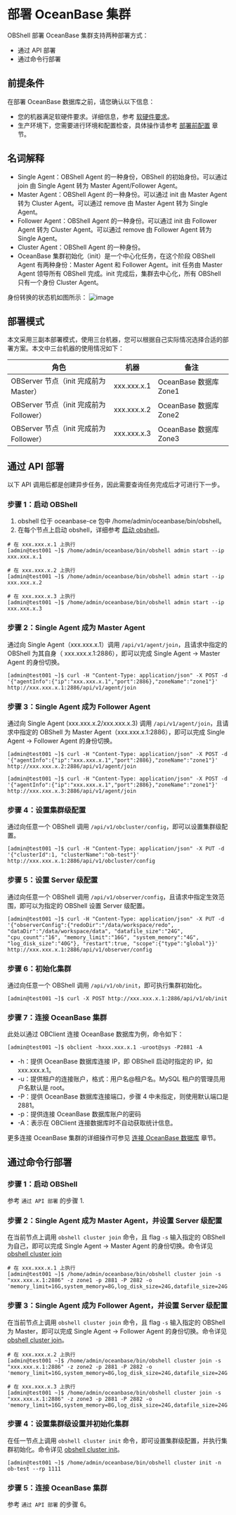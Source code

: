 # 部署 OceanBase 集群

OBShell 部署 OceanBase 集群支持两种部署方式：

- 通过 API 部署
- 通过命令行部署

## 前提条件

在部署 OceanBase 数据库之前，请您确认以下信息：

- 您的机器满足软硬件要求。详细信息，参考 [软硬件要求](https://www.oceanbase.com/docs/common-oceanbase-database-cn-1000000000508277)。
- 生产环境下，您需要进行环境和配置检查，具体操作请参考 [部署前配置](https://www.oceanbase.com/docs/common-oceanbase-database-cn-1000000000510453) 章节。

## 名词解释

- Single Agent：OBShell Agent 的一种身份，OBShell 的初始身份。可以通过 join 由 Single Agent 转为 Master Agent/Follower Agent。
- Master Agent：OBShell Agent 的一种身份。可以通过 init 由 Master Agent 转为 Cluster Agent。可以通过 remove 由 Master Agent 转为 Single Agent。
- Follower Agent：OBShell Agent 的一种身份。可以通过 init 由 Follower Agent 转为 Cluster Agent。可以通过 remove 由 Follower Agent 转为 Single Agent。
- Cluster Agent：OBShell Agent 的一种身份。
- OceanBase 集群初始化（init）是一个中心化任务，在这个阶段 OBShell Agent 有两种身份：Master Agent 和 Follower Agent。init 任务由 Master Agent 领导所有 OBShell 完成。init 完成后，集群去中心化，所有 OBShell 只有一个身份 Cluster Agent。

身份转换的状态机如图所示：
![image](https://intranetproxy.alipay.com/skylark/lark/0/2024/jpeg/21956793/1705913089935-b767b295-ccff-46b9-a76a-4f83249ff472.jpeg)

## 部署模式

本文采用三副本部署模式，使用三台机器，您可以根据自己实际情况选择合适的部署方案。本文中三台机器的使用情况如下：

| 角色 | 机器 | 备注 |
| --- | --- | --- |
| OBServer 节点（init 完成前为 Master） | xxx.xxx.x.1 | OceanBase 数据库 Zone1 |
| OBServer 节点（init 完成前为 Follower） | xxx.xxx.x.2 | OceanBase 数据库 Zone2 |
| OBServer 节点（init 完成前为 Follower） | xxx.xxx.x.3 | OceanBase 数据库 Zone3 |

## 通过 API 部署

以下 API 调用后都是创建异步任务，因此需要查询任务完成后才可进行下一步。
<!-- 详见  [获取任务的详细信息](../400.obshell-api-reference/2000.get-dag-detail.md)。 -->

### 步骤 1：启动 OBShell

1. obshell 位于 oceanbase-ce 包中 /home/admin/oceanbase/bin/obshell。
2. 在每个节点上启动 obshell，详细参考 [启动 obshell](100.start-stop-obshell.md)。

```shell
# 在 xxx.xxx.x.1 上执行
[admin@test001 ~]$ /home/admin/oceanbase/bin/obshell admin start --ip xxx.xxx.x.1
```

```shell
# 在 xxx.xxx.x.2 上执行
[admin@test001 ~]$ /home/admin/oceanbase/bin/obshell admin start --ip xxx.xxx.x.2
```

```shell
# 在 xxx.xxx.x.3 上执行
[admin@test001 ~]$ /home/admin/oceanbase/bin/obshell admin start --ip xxx.xxx.x.3
```

### 步骤 2：Single Agent 成为 Master Agent

通过向 Single Agent（xxx.xxx.x.1）调用 `/api/v1/agent/join`，且请求中指定的 OBShell 为其自身（ xxx.xxx.x.1:2886），即可以完成 Single Agent -> Master Agent 的身份切换。
<!-- API 说明详见 [在集群初始化前添加结点](../400.obshell-api-reference/300.add-new-node.md) -->

```shell
[admin@test001 ~]$ curl -H "Content-Type: application/json" -X POST -d '{"agentInfo":{"ip":"xxx.xxx.x.1","port":2886},"zoneName":"zone1"}' http://xxx.xxx.x.1:2886/api/v1/agent/join
```

### 步骤 3：Single Agent 成为 Follower Agent

通过向 Single Agent (xxx.xxx.x.2/xxx.xxx.x.3) 调用 `/api/v1/agent/join`，且请求中指定的 OBShell 为 Master Agent（xxx.xxx.x.1:2886），即可以完成 Single Agent -> Follower Agent 的身份切换。
<!-- API 说明详见 [在集群初始化前添加结点](../400.obshell-api-reference/300.add-new-node.md) -->

```shell
[admin@test001 ~]$ curl -H "Content-Type: application/json" -X POST -d '{"agentInfo":{"ip":"xxx.xxx.x.1","port":2886},"zoneName":"zone1"}' http://xxx.xxx.x.2:2886/api/v1/agent/join
```

```shell
[admin@test001 ~]$ curl -H "Content-Type: application/json" -X POST -d '{"agentInfo":{"ip":"xxx.xxx.x.1","port":2886},"zoneName":"zone1"}' http://xxx.xxx.x.3:2886/api/v1/agent/join
```

### 步骤 4：设置集群级配置

通过向任意一个 OBShell 调用 `/api/v1/obcluster/config`，即可以设置集群级配置。
<!-- API 说明详见[设置集群级配置](../400.obshell-api-reference/410.set-cluster-level.md)。 -->

```shell
[admin@test001 ~]$ curl -H "Content-Type: application/json" -X PUT -d '{"clusterId":1, "clusterName":"ob-test"}' http://xxx.xxx.x.1:2886/api/v1/obcluster/config
```

### 步骤 5：设置 Server 级配置

通过向任意一个 OBShell 调用 `/api/v1/observer/config`，且请求中指定生效范围，即可以为指定的 OBShell 设置 Server 级配置。
<!-- API 说明详见[设置 server 级配置](../400.obshell-api-reference/500.set-server-level.md)。 -->

```shell
[admin@test001 ~]$ curl -H "Content-Type: application/json" -X PUT -d '{"observerConfig":{"redoDir":"/data/workspace/redo", "dataDir":"/data/workspace/data", "datafile_size":"24G", "cpu_count":"16", "memory_limit":"16G", "system_memory":"4G", "log_disk_size":"40G"}, "restart":true, "scope":{"type":"global"}}' http://xxx.xxx.x.1:2886/api/v1/observer/config
```

### 步骤 6：初始化集群

通过向任意一个 OBShell 调用 `/api/v1/ob/init`，即可执行集群初始化。
<!-- API 说明详见[初始化集群（init）](../400.obshell-api-reference/600.init-cluster.md)。 -->

```shell
[admin@test001 ~]$ curl -X POST http://xxx.xxx.x.1:2886/api/v1/ob/init
```

### 步骤 7：连接 OceanBase 集群

此处以通过 OBClient 连接 OceanBase 数据库为例，命令如下：

```shell
[admin@test001 ~]$ obclient -hxxx.xxx.x.1 -uroot@sys -P2881 -A
```

- -h：提供 OceanBase 数据库连接 IP，即 OBShell 启动时指定的 IP，如 xxx.xxx.x.1。
- -u：提供租户的连接账户，格式：用户名@租户名。MySQL 租户的管理员用户名默认是 root。
- -P：提供 OceanBase 数据库连接端口，步骤 4 中未指定，则使用默认端口是 2881。
- -p：提供连接 OceanBase 数据库账户的密码
- -A：表示在 OBClient 连接数据库时不自动获取统计信息。

更多连接 OceanBase 集群的详细操作可参见 [连接 OceanBase 数据库](https://www.oceanbase.com/docs/common-oceanbase-database-cn-1000000000508046) 章节。

## 通过命令行部署

### 步骤 1：启动 OBShell

参考 `通过 API 部署` 的步骤 1.

### 步骤 2：Single Agent 成为 Master Agent，并设置 Server 级配置

在当前节点上调用 `obshell cluster join` 命令，且 flag `-s` 输入指定的 OBShell 为自己，即可以完成 Single Agent -> Master Agent 的身份切换。命令详见 [obshell cluster join](../300.obshell-clients/200.cluster-commands.md)

```shell
# 在 xxx.xxx.x.1 上执行
[admin@test001 ~]$ /home/admin/oceanbase/bin/obshell cluster join -s "xxx.xxx.x.1:2886" -z zone1 -p 2881 -P 2882 -o 'memory_limit=16G,system_memory=8G,log_disk_size=24G,datafile_size=24G'
```

### 步骤 3：Single Agent 成为 Follower Agent，并设置 Server 级配置

在当前节点上调用 `obshell cluster join` 命令，且 flag `-s` 输入指定的 OBShell 为 Master，即可以完成 Single Agent -> Follower Agent 的身份切换。命令详见[obshell cluster join](../300.obshell-clients/200.cluster-commands.md)。

```shell
# 在 xxx.xxx.x.2 上执行
[admin@test001 ~]$ /home/admin/oceanbase/bin/obshell cluster join -s "xxx.xxx.x.1:2886" -z zone2 -p 2881 -P 2882 -o 'memory_limit=16G,system_memory=8G,log_disk_size=24G,datafile_size=24G'
```

```shell
# 在 xxx.xxx.x.3 上执行
[admin@test001 ~]$ /home/admin/oceanbase/bin/obshell cluster join -s "xxx.xxx.x.1:2886" -z zone3 -p 2881 -P 2882 -o 'memory_limit=16G,system_memory=8G,log_disk_size=24G,datafile_size=24G'
```

### 步骤 4：设置集群级设置并初始化集群

在任一节点上调用 `obshell cluster init` 命令，即可设置集群级配置，并执行集群初始化。命令详见 [obshell cluster init](../300.obshell-clients/200.cluster-commands.md)。

```shell
[admin@test001 ~]$ /home/admin/oceanbase/bin/obshell cluster init -n ob-test --rp 1111
```

### 步骤 5：连接 OceanBase 集群

参考 ` 通过 API 部署 ` 的步骤 6。

